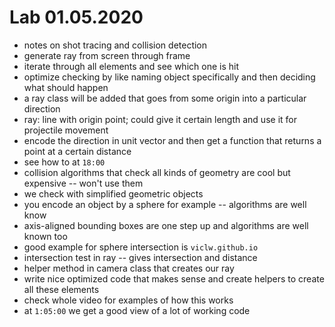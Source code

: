 # Lab 01.05.2020

- notes on shot tracing and collision detection
- generate ray from screen through frame
- iterate through all elements and see which one is hit
- optimize checking by like naming object specifically and then deciding
what should happen
- a ray class will be added that goes from some origin into a particular
direction
- ray: line with origin point; could give it certain length and use it for
projectile movement
- encode the direction in unit vector and then get a function that returns
a point at a certain distance
- see how to at `18:00`
- collision algorithms that check all kinds of geometry are cool but
expensive -- won't use them
- we check with simplified geometric objects
- you encode an object by a sphere for example -- algorithms are well know
- axis-aligned bounding boxes are one step up and algorithms are well known
too
- good example for sphere intersection is `viclw.github.io`
- intersection test in ray -- gives intersection and distance
- helper method in camera class that creates our ray
- write nice optimized code that makes sense and create helpers to create all
these elements
- check whole video for examples of how this works
- at `1:05:00` we get a good view of a lot of working code
